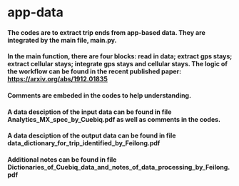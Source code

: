 # app-data

#### The codes are to extract trip ends from app-based data. They are integrated by the main file, main.py. 
#### In the main function, there are four blocks: read in data; extract gps stays; extract cellular stays; integrate gps stays and cellular stays.  The logic of the workflow can be found in the recent published paper: https://arxiv.org/abs/1912.01835
#### Comments are embeded in the codes to help understanding. 
#### A data desciption of the input data can be found in file Analytics_MX_spec_by_Cuebiq.pdf as well as comments in the codes. 
#### A data desciption of the output data can be found in file data_dictionary_for_trip_identified_by_Feilong.pdf
#### Additional notes can be found in file Dictionaries_of_Cuebiq_data_and_notes_of_data_processing_by_Feilong.pdf
